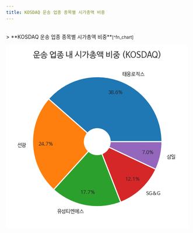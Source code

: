 ```yaml
---
title: KOSDAQ 운송 업종 종목별 시가총액 비중
---
```

<br>
> **KOSDAQ 운송 업종 종목별 시가총액 비중<a id="pie"></a>**<small>[^fn_chart]</small>

![294090](images/kosdaq_업종_운송_종목.png)